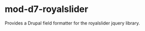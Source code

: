 mod-d7-royalslider
==================

Provides a Drupal field formatter for the royalslider jquery library.
